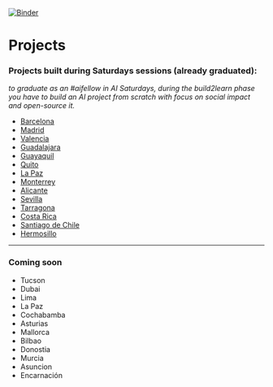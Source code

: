 [![Binder](https://mybinder.org/badge_logo.svg)](https://mybinder.org/v2/gh/SaturdaysAI/Projects/master)

# Projects
### Projects built during Saturdays sessions (already graduated):
_to graduate as an #aifellow in AI Saturdays, during the _build2learn_ phase you have to build an AI project from scratch with focus on social impact and open-source it._

- [Barcelona](https://github.com/SaturdaysAI/Projects/tree/master/Barcelona/readme.md)  
- [Madrid](https://github.com/SaturdaysAI/Projects/tree/master/Madrid/readme.md)
- [Valencia](https://github.com/SaturdaysAI/Projects/tree/master/Valencia)
- [Guadalajara](https://github.com/SaturdaysAI/Projects/tree/master/Guadalajara/readme.md)  
- [Guayaquil](https://github.com/SaturdaysAI/Projects/tree/master/Guayaquil/readme.md)
- [Quito](https://github.com/SaturdaysAI/Projects/tree/master/Quito/readme.md)
- [La Paz](https://github.com/SaturdaysAI/Projects/tree/master/Lapaz)
- [Monterrey](https://github.com/SaturdaysAI/Projects/tree/master/Monterrey/readme.md)
- [Alicante](https://github.com/SaturdaysAI/Projects/tree/master/Alicante/readme.md)
- [Sevilla](https://github.com/SaturdaysAI/Projects/tree/master/Sevilla/readme.md)
- [Tarragona](https://github.com/SaturdaysAI/Projects/tree/master/Tarragona/readme.md)
- [Costa Rica](https://github.com/SaturdaysAI/Projects/tree/master/CostaRica/readme.md)
- [Santiago de Chile](https://github.com/SaturdaysAI/Projects/tree/master/Santiago/readme.md)
- [Hermosillo](https://github.com/SaturdaysAI/Projects/tree/master/Hermosillo/readme.md)

---
### Coming soon

- Tucson
- Dubai
- Lima
- La Paz
- Cochabamba
- Asturias
- Mallorca
- Bilbao
- Donostia
- Murcia
- Asuncion
- Encarnación

